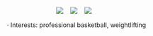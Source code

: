 <p align="center" align='center'>
  <a target="_blank" href="mailto:skiptomylou999@gmail.com"><img
      src="https://img.shields.io/badge/Gmail-20232A?style=for-the-badge&logo=gmail" /></a>&nbsp;&nbsp;&nbsp;
  <a target="_blank" href="https://t.me/hadzhehsen"><img
      src="https://img.shields.io/badge/Telegram-20232A?style=for-the-badge&logo=telegram" /></a>&nbsp;&nbsp;&nbsp;
  <a target="_blank" href="https://www.linkedin.com/in/jihad-hadj-husein-409526229"><img
      src="https://img.shields.io/badge/LinkedIn-20232A?style=for-the-badge&logo=LinkedIn" /></a>&nbsp;&nbsp;&nbsp;
</p>

<div align="center">
· Interests: professional basketball, weightlifting <br>
</div>


